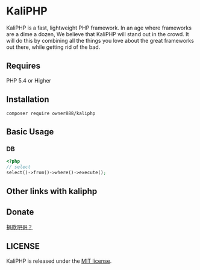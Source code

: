 # KaliPHP
KaliPHP is a fast, lightweight PHP framework. In an age where frameworks are a dime a dozen, We believe that KaliPHP will stand out in the crowd. It will do this by combining all the things you love about the great frameworks out there, while getting rid of the bad.

## Requires
PHP 5.4 or Higher  

## Installation

```
composer require owner888/kaliphp
```

## Basic Usage

### DB 
```php
<?php
// select
select()->from()->where()->execute();
```

## Other links with kaliphp


## Donate
<a href="https://www.paypal.com/cgi-bin/webscr?cmd=_s-xclick&hosted_button_id=">捐款吧哥？</a>

## LICENSE

KaliPHP is released under the [MIT license](https://github.com/owner888/kaliphp/blob/master/MIT-LICENSE.txt).
